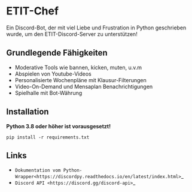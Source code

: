 ETIT-Chef
=========
Ein Discord-Bot, der mit viel Liebe und Frustration in Python geschrieben wurde, um den ETIT-Discord-Server zu unterstützen!

Grundlegende Fähigkeiten
------------------------
- Moderative Tools wie bannen, kicken, muten, u.v.m
- Abspielen von Youtube-Videos
- Personalisierte Wochenpläne mit Klausur-Filterungen
- Video-On-Demand und Mensaplan Benachrichtigungen
- Spielhalle mit Bot-Währung

Installation
------------
**Python 3.8 oder höher ist vorausgesetzt!**
```
pip install -r requirements.txt
```

Links
------

- `Dokumentation vom Python-Wrapper<https://discordpy.readthedocs.io/en/latest/index.html>`_
- `Discord API <https://discord.gg/discord-api>`_